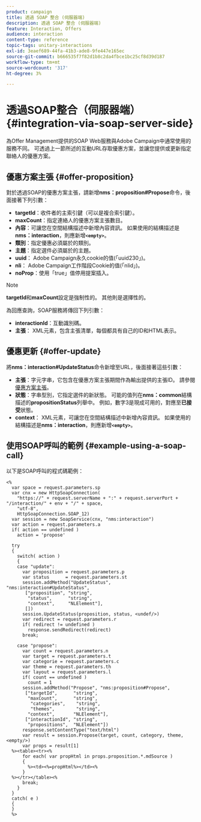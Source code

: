 ```yaml
---
product: campaign
title: 透過 SOAP 整合 (伺服器端)
description: 透過 SOAP 整合 (伺服器端)
feature: Interaction, Offers
audience: interaction
content-type: reference
topic-tags: unitary-interactions
exl-id: 3eaef689-44fa-41b3-ade8-9fe447e165ec
source-git-commit: b666535f7f82d1b8c2da4fbce1bc25cf8d39d187
workflow-type: tm+mt
source-wordcount: '317'
ht-degree: 3%

---
```


# 透過SOAP整合（伺服器端）{#integration-via-soap-server-side}



為Offer Management提供的SOAP Web服務與Adobe Campaign中通常使用的服務不同。 可透過上一節所述的互動URL存取優惠方案，並讓您提供或更新指定聯絡人的優惠方案。

## 優惠方案主張 {#offer-proposition}

對於透過SOAP的優惠方案主張，請新增&#x200B;**nms：proposition#Propose**&#x200B;命令，後面接著下列引數：

* **targetId**：收件者的主索引鍵（可以是複合索引鍵）。
* **maxCount**：指定連絡人的優惠方案主張數目。
* **內容**：可讓您在空間結構描述中新增內容資訊。 如果使用的結構描述是&#x200B;**nms：interaction**，則應新增&#x200B;**`<empty>`**。
* **類別**：指定優惠必須屬於的類別。
* **主題**：指定選件必須屬於的主題。
* **uuid**： Adobe Campaign永久cookie的值(「uuid230」)。
* **nli**： Adobe Campaign工作階段Cookie的值(「nlid」)。
* **noProp**：使用「true」值停用提案插入。

>[!NOTE]
>
>**targetId**&#x200B;和&#x200B;**maxCount**&#x200B;設定是強制性的。 其他則是選擇性的。

為回應查詢，SOAP服務將傳回下列引數：

* **interactionId**：互動識別碼。
* **主張**： XML元素，包含主張清單，每個都具有自己的ID和HTML表示。

## 優惠更新 {#offer-update}

將&#x200B;**nms：interaction#UpdateStatus**&#x200B;命令新增至URL，後面接著這些引數：

* **主張**：字元字串，它包含在優惠方案主張期間作為輸出提供的主張ID。 請參閱[優惠方案主張](#offer-proposition)。
* **狀態**：字串型別，它指定選件的新狀態。 可能的值列在&#x200B;**nms：common**&#x200B;結構描述的&#x200B;**propositionStatus**&#x200B;列舉中。 例如，數字3是現成可用的，對應至&#x200B;**已接受**&#x200B;狀態。
* **context**： XML元素，可讓您在空間結構描述中新增內容資訊。 如果使用的結構描述是&#x200B;**nms：interaction**，則應新增&#x200B;**`<empty>`**。

## 使用SOAP呼叫的範例 {#example-using-a-soap-call}

以下是SOAP呼叫的程式碼範例：

```
<%
  var space = request.parameters.sp
  var cnx = new HttpSoapConnection(
    "https://" + request.serverName + ":" + request.serverPort + "/interaction/" + env + "/" + space,
    "utf-8",
    HttpSoapConnection.SOAP_12)
  var session = new SoapService(cnx, "nms:interaction")
  var action = request.parameters.a
  if( action == undefined )
    action = 'propose'

  try
  {
    switch( action )
    {
    case "update":
      var proposition = request.parameters.p
      var status      = request.parameters.st
      session.addMethod("UpdateStatus", "nms:interaction#UpdateStatus",
       ["proposition", "string",
        "status",      "string",
        "context",     "NLElement"],
       [])
      session.UpdateStatus(proposition, status, <undef/>)
      var redirect = request.parameters.r
      if( redirect != undefined )
        response.sendRedirect(redirect)
      break;

    case "propose":
      var count = request.parameters.n
      var target = request.parameters.t
      var categorie = request.parameters.c
      var theme = request.parameters.th
      var layout = request.parameters.l
      if( count == undefined )
        count = 1
      session.addMethod("Propose", "nms:proposition#Propose",
       ["targetId",      "string",
        "maxCount",      "string",
         "categories",    "string",
         "themes",        "string",
        "context",       "NLElement"],
       ["interactionId", "string",
        "propositions",  "NLElement"])
      response.setContentType("text/html")
      var result = session.Propose(target, count, category, theme, <empty/>)
      var props = result[1]
  %><table><tr><%
      for each( var propHtml in props.proposition.*.mdSource )
      {
        %><td><%=propHtml%></td><%
      }
  %></tr></table><%
      break;
    }
  }
  catch( e )
  {
  }
  %>
```
